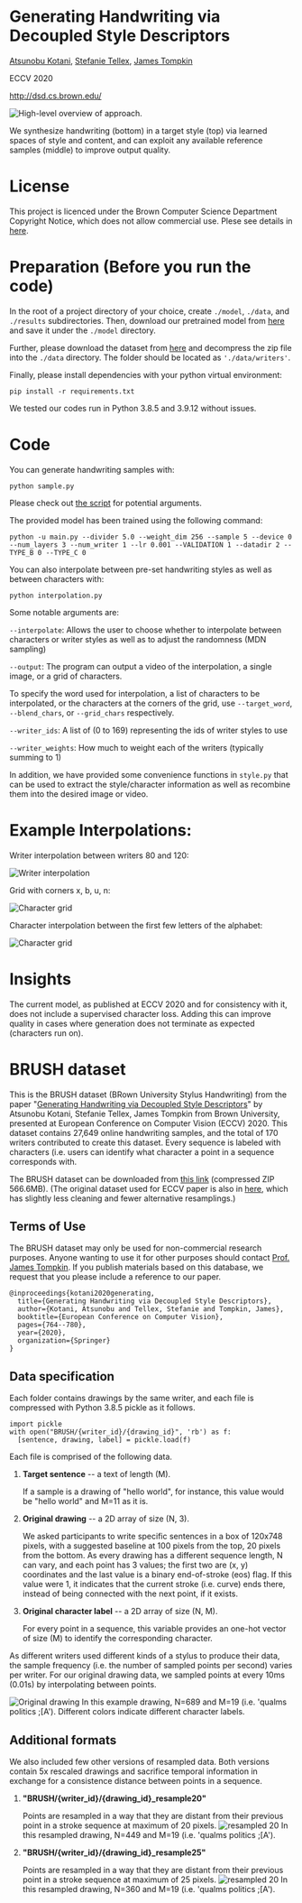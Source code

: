 # Generating Handwriting via Decoupled Style Descriptors

[Atsunobu Kotani](http://www.atsunobukotani.com/research/), [Stefanie Tellex](http://cs.brown.edu/people/stellex/), [James Tompkin](www.jamestompkin.com)

ECCV 2020

http://dsd.cs.brown.edu/

![High-level overview of approach.](sample.gif)

We synthesize handwriting (bottom) in a target style (top) via learned spaces of style and content,
and can exploit any available reference samples (middle) to improve output quality.

# License

This project is licenced under the Brown Computer Science Department Copyright Notice, which does not allow commercial use. Plese see details in [here](LICENSE).

# Preparation (Before you run the code)

In the root of a project directory of your choice, create `./model`, `./data`, and `./results` subdirectories.
Then, download our pretrained model from [here](https://drive.google.com/file/d/1oK1yWs3xVsVkZRP_Pr7SSPr3dYXpZwax/view?usp=sharing) and save it under the `./model` directory.

Further, please download the dataset from [here](https://drive.google.com/file/d/1pfUKaYkFu8HpX4f5rlg0spgTk2wwbKzP/view?usp=sharing) and decompress the zip file into the `./data` directory. The folder should be located as `'./data/writers'`.

Finally, please install dependencies with your python virtual environment:

```
pip install -r requirements.txt
```

We tested our codes run in Python 3.8.5 and 3.9.12 without issues.

# Code

You can generate handwriting samples with:

```
python sample.py
```

Please check out [the script](sample.py) for potential arguments.

The provided model has been trained using the following command:

```
python -u main.py --divider 5.0 --weight_dim 256 --sample 5 --device 0 --num_layers 3 --num_writer 1 --lr 0.001 --VALIDATION 1 --datadir 2 --TYPE_B 0 --TYPE_C 0
```

You can also interpolate between pre-set handwriting styles as well as between characters with:

```
python interpolation.py
```

Some notable arguments are:

`--interpolate`:
Allows the user to choose whether to interpolate between characters or writer styles as well as to adjust the randomness (MDN sampling)

`--output`:
The program can output a video of the interpolation, a single image, or a grid of characters.

To specify the word used for interpolation, a list of characters to be interpolated, or the characters at the corners of the grid, use `--target_word`, `--blend_chars`, or `--grid_chars` respectively.

`--writer_ids`:
A list of (0 to 169) representing the ids of writer styles to use

`--writer_weights`:
How much to weight each of the writers (typically summing to 1)

In addition, we have provided some convenience functions in `style.py` that can be used to extract the style/character information as well as recombine them into the desired image or video.

# Example Interpolations:

Writer interpolation between writers 80 and 120:

![Writer interpolation](example_outputs/interpolate_writer.gif)

Grid with corners x, b, u, n:

![Character grid](example_outputs/grid_xbun.jpeg)

Character interpolation between the first few letters of the alphabet:

![Character grid](example_outputs/interpolate_abcde.gif)

# Insights

The current model, as published at ECCV 2020 and for consistency with it, does not include a supervised character loss.
Adding this can improve quality in cases where generation does not terminate as expected (characters run on).

# BRUSH dataset

This is the BRUSH dataset (BRown University Stylus Handwriting) from the paper "[Generating Handwriting via Decoupled Style Descriptors](http://dsd.cs.brown.edu/)" by Atsunobu Kotani, Stefanie Tellex, James Tompkin from Brown University, presented at European Conference on Computer Vision (ECCV) 2020. This dataset contains 27,649 online handwriting samples, and the total of 170 writers contributed to create this dataset. Every sequence is labeled with characters (i.e. users can identify what character a point in a sequence corresponds with.

The BRUSH dataset can be downloaded from
[this link](https://drive.google.com/file/d/1NIIXDfmpUhI6i80Dg2363PIdllY7FRVQ/view?usp=sharing) (compressed ZIP 566.6MB). (The original dataset used for ECCV paper is also in [here](https://drive.google.com/file/d/1pfUKaYkFu8HpX4f5rlg0spgTk2wwbKzP/view?usp=sharing), which has slightly less cleaning and fewer alternative resamplings.)

## Terms of Use

The BRUSH dataset may only be used for non-commercial research purposes.
Anyone wanting to use it for other purposes should contact [Prof. James Tompkin](www.jamestompkin.com).
If you publish materials based on this database, we request that you please include a reference to our paper.

```
@inproceedings{kotani2020generating,
  title={Generating Handwriting via Decoupled Style Descriptors},
  author={Kotani, Atsunobu and Tellex, Stefanie and Tompkin, James},
  booktitle={European Conference on Computer Vision},
  pages={764--780},
  year={2020},
  organization={Springer}
}
```

## Data specification

Each folder contains drawings by the same writer, and each file is compressed with Python 3.8.5 pickle as it follows.

```{python}
import pickle
with open("BRUSH/{writer_id}/{drawing_id}", 'rb') as f:
  [sentence, drawing, label] = pickle.load(f)
```

Each file is comprised of the following data.

1.  **Target sentence** -- a text of length (M).

    If a sample is a drawing of "hello world", for instance, this value would be "hello world" and
    M=11 as it is.

2.  **Original drawing** -- a 2D array of size (N, 3).

    We asked participants to write specific sentences in a box of 120x748 pixels, with a suggested
    baseline at 100 pixels from the top, 20 pixels from the bottom. As every drawing has a different
    sequence length, N can vary, and each point has 3 values; the first two are (x, y) coordinates
    and the last value is a binary end-of-stroke (eos) flag. If this value were 1, it indicates that
    the current stroke (i.e. curve) ends there, instead of being connected with the next point, if
    it exists.

3.  **Original character label** -- a 2D array of size (N, M).

    For every point in a sequence, this variable provides an one-hot vector of size (M) to identify
    the corresponding character.

As different writers used different kinds of a stylus to produce their data, the sample frequency (i.e.
the number of sampled points per second) varies per writer. For our original drawing data, we sampled
points at every 10ms (0.01s) by interpolating between points.

![Original drawing](samples/original.png)
In this example drawing, N=689 and M=19 (i.e. 'qualms politics ;[A'). Different colors indicate different character labels.

## Additional formats

We also included few other versions of resampled data. Both versions contain 5x rescaled drawings and
sacrifice temporal information in exchange for a consistence distance between points in a sequence.

1.  **"BRUSH/{writer_id}/{drawing_id}\_resample20"**

    Points are resampled in a way that they are distant from their previous point in a stroke sequence
    at maximum of 20 pixels.
    ![resampled 20](samples/20.png)
    In this resampled drawing, N=449 and M=19 (i.e. 'qualms politics ;[A').

2.  **"BRUSH/{writer_id}/{drawing_id}\_resample25"**

    Points are resampled in a way that they are distant from their previous point in a stroke sequence
    at maximum of 25 pixels.
    ![resampled 20](samples/25.png)
    In this resampled drawing, N=360 and M=19 (i.e. 'qualms politics ;[A').
